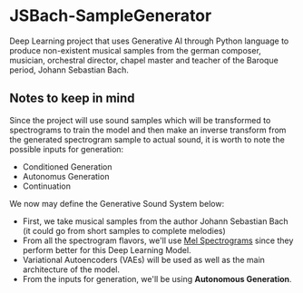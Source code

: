 # JSBach-SampleGenerator
Deep Learning project that uses Generative AI through Python language to produce non-existent musical samples from the german composer, musician, orchestral director, chapel master and teacher of the Baroque period, Johann Sebastian Bach.


## **Notes to keep in mind**

Since the project will use sound samples which will be transformed to spectrograms to train the model and then make an inverse transform from the generated spectrogram sample to actual sound, it is worth to note the possible inputs for generation:

* Conditioned Generation
* Autonomus Generation
* Continuation

We now may define the Generative Sound System below:

* First, we take musical samples from the author Johann Sebastian Bach (it could go from short samples to complete melodies)
* From all the spectrogram flavors, we'll use [Mel Spectrograms](https://ketanhdoshi.github.io/Audio-Mel/) since they perform better for this Deep Learning Model.
* Variational Autoencoders (VAEs) will be used as well as the main architecture of the model.
* From the inputs for generation, we'll be using **Autonomous Generation**.
